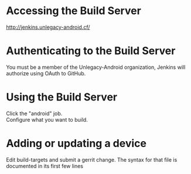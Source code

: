 # Accessing the Build Server
http://jenkins.unlegacy-android.cf/

# Authenticating to the Build Server
You must be a member of the Unlegacy-Android organization,
Jenkins will authorize using OAuth to GitHub.

# Using the Build Server
Click the "android" job.  
Configure what you want to build.  

# Adding or updating a device
Edit build-targets and submit a gerrit change. The syntax for that file
is documented in its first few lines

